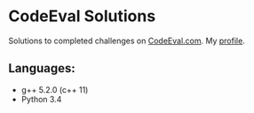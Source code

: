 # CodeEval Solutions #
Solutions to completed challenges on [CodeEval.com](http://codeeval.com/).
My [profile](https://www.codeeval.com/profile/Stickman%20Jack/).
## Languages: ## 
* g++ 5.2.0 (c++ 11)
* Python 3.4
